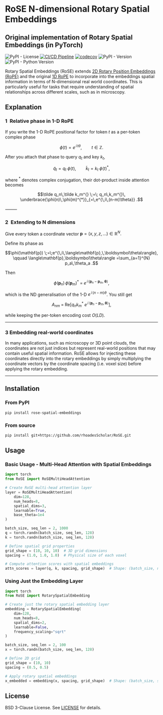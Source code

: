 # RoSE N-dimensional Rotary Spatial Embeddings

## Original implementation of Rotary Spatial Embeddings (in PyTorch)

![PyPI - License](https://img.shields.io/pypi/l/rotary-spatial-embeddings)
[![CI/CD Pipeline](https://github.com/rhoadesScholar/RoSE/actions/workflows/ci-cd.yml/badge.svg)](https://github.com/rhoadesScholar/RoSE/actions/workflows/ci-cd.yml)
[![codecov](https://codecov.io/github/rhoadesScholar/RoSE/graph/badge.svg?token=PPT4ZNZZCJ)](https://codecov.io/github/rhoadesScholar/RoSE)
![PyPI - Version](https://img.shields.io/pypi/v/rotary-spatial-embeddings)
![PyPI - Python Version](https://img.shields.io/pypi/pyversions/rotary-spatial-embeddings)


Rotary Spatial Embeddings (RoSE) extends [2D Rotary Position Embeddings (RoPE)](https://arxiv.org/abs/2403.13298) and the original [1D RoPE](https://arxiv.org/pdf/2104.09864) to incorporate into the embeddings spatial information in terms of N-dimensional real world coordinates. This is particularly useful for tasks that require understanding of spatial relationships across different scales, such as in microscopy.

## Explanation

### 1 Relative phase in 1-D RoPE

If you write the 1-D RoPE positional factor for token $t$ as a per-token complex phase

```math
\phi(t)=e^{\,i\,t\theta},\qquad t\in\mathbb Z .
```

After you attach that phase to query $q_t$ and key $k_t$,

```math
\tilde q_t = q_t\;\phi(t),\qquad
\tilde k_t = k_t\;\phi(t)^{*},
```

where $^*$ denotes complex conjugation, their dot-product inside attention becomes

```math
\tilde q_n\,\tilde k_m^{}
\;=\; q_n\,k_m^{}\,
\underbrace{\phi(n)\,\phi(m)^{*}}_{=\,e^{\,i\,(n-m)\theta}} .
```

⸻

### 2 Extending to N dimensions

Give every token a coordinate vector
$\mathbf{p}=(x,y,z,\dots)\in\mathbb R^{N}.$

Define its phase as

```math
\phi(\mathbf{p}) \;=\;e^{\,i\,\langle\mathbf{p},\,\boldsymbol\theta\rangle},
\qquad
\langle\mathbf{p},\boldsymbol\theta\rangle
=\sum_{a=1}^{N} p_a\,\theta_a .
```

Then

```math
\phi(\mathbf{p}_n)\,\phi(\mathbf{p}_m)^{*}
\;=\;
e^{\,i\,\langle\mathbf{p}_n-\mathbf{p}_m,\;\boldsymbol\theta\rangle},
```

which is the ND generalisation of the 1-D $e^{\,i\,(n-m)\theta}$.
You still get

```math
A_{nm}\;=\;\mathrm{Re}
\bigl[q_n k_m^{*}\;e^{\,i\,\langle\mathbf{p}_n-\mathbf{p}_m,
\boldsymbol\theta\rangle}\bigr],
```

while keeping the per-token encoding cost $O(LD)$.

---

### 3 Embedding real-world coordinates

In many applications, such as microscopy or 3D point clouds, the coordinates are not just indices but represent real-world positions that may contain useful spatial information. RoSE allows for injecting these coordinates directly into the rotary embeddings by simply multiplying the coordinate vectors by the coordinate spacing (i.e. voxel size) before applying the rotary embedding.

---

## Installation

### From PyPI

```bash
pip install rose-spatial-embeddings
```

### From source

```bash
pip install git+https://github.com/rhoadesScholar/RoSE.git
```

## Usage

### Basic Usage - Multi-Head Attention with Spatial Embeddings

```python
import torch
from RoSE import RoSEMultiHeadAttention

# Create RoSE multi-head attention layer
layer = RoSEMultiHeadAttention(
    dim=128,
    num_heads=8,
    spatial_dims=3,
    learnable=True,
    base_theta=1e4
)

batch_size, seq_len = 2, 1000
q = torch.randn(batch_size, seq_len, 128)
k = torch.randn(batch_size, seq_len, 128)

# Define spatial grid properties
grid_shape = (10, 10, 10)  # 3D grid dimensions
spacing = (1.0, 1.0, 1.0)  # Physical size of each voxel

# Compute attention scores with spatial embeddings
attn_scores = layer(q, k, spacing, grid_shape)  # Shape: (batch_size, num_heads, seq_len, seq_len)
```

### Using Just the Embedding Layer

```python
import torch
from RoSE import RotarySpatialEmbedding

# Create just the rotary spatial embedding layer
embedding = RotarySpatialEmbedding(
    dim=128,
    num_heads=8,
    spatial_dims=2,
    learnable=False,
    frequency_scaling="sqrt"
)

batch_size, seq_len = 2, 100
x = torch.randn(batch_size, seq_len, 128)

# Define 2D grid
grid_shape = (10, 10)
spacing = (0.5, 0.5)

# Apply rotary spatial embeddings
x_embedded = embedding(x, spacing, grid_shape)  # Shape: (batch_size, seq_len, 128)
```


## License

BSD 3-Clause License. See [LICENSE](LICENSE) for details.
